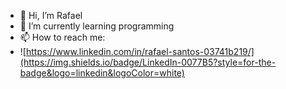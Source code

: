 - 👋 Hi, I’m Rafael
- 🌱 I’m currently learning programming
- 📫 How to reach me:
- ![https://www.linkedin.com/in/rafael-santos-03741b219/](https://img.shields.io/badge/LinkedIn-0077B5?style=for-the-badge&logo=linkedin&logoColor=white)

<!---
SantosRafael1/SantosRafael1 is a ✨ special ✨ repository because its `README.md` (this file) appears on your GitHub profile.
You can click the Preview link to take a look at your changes.
--->
